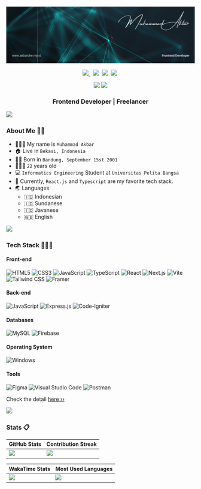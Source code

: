 [![akbaroke's header](./images/akbaroke-banner.png)](https://www.akbaroke.my.id/)

<p align=center>
  <a href="https://t.me/akbaroke833">
    <img height="28" src="https://upload.wikimedia.org/wikipedia/commons/8/83/Telegram_2019_Logo.svg" />
  </a>&nbsp;
  <a href="https://www.linkedin.com/in/akbaroke/"><img height="28" src="https://upload.wikimedia.org/wikipedia/commons/8/81/LinkedIn_icon.svg"></a>&nbsp;
  <a href="https://www.tiktok.com/@cungukwow"><img height="28" src="https://cdn.pixabay.com/photo/2022/02/09/08/24/tiktok-7002866_1280.png"></a>&nbsp;
  <a href="https://www.instagram.com/akbar.833/"><img height="28" src="https://upload.wikimedia.org/wikipedia/commons/e/e7/Instagram_logo_2016.svg"></a>&nbsp;
</p>

<p align="center">
  <img src="https://visitor-badge.laobi.icu/badge?page_id=akbaroke.akbaroke" />
  <a href="https://github.com/akbaroke"><img src="https://img.shields.io/github/followers/akbaroke?label=followers&style=social"/></a>
</p>

<h3 align=center>Frontend Developer | Freelancer</h3>

<img src="https://user-images.githubusercontent.com/73097560/115834477-dbab4500-a447-11eb-908a-139a6edaec5c.gif">

### About Me 👨🏻

- 👨🏻‍💼 My name is `Muhammad Akbar`
- 🏠 Live in `Bekasi, Indonesia`
- 👶🏻 Born in `Bandung, September 15st 2001`
- 🧍🏻‍♂️ `22` years old
- 💻 `Informatics Engineering` Student at `Universitas Pelita Bangsa`
- 🌟 Currently, `React.js` and `Typescript` are my favorite tech stack.
- 🌏 Languages
  - 🇮🇩 Indonesian
  - 🇮🇩 Sundanese
  - 🇮🇩 Javanese
  - 🇬🇧 English

<img src="https://user-images.githubusercontent.com/73097560/115834477-dbab4500-a447-11eb-908a-139a6edaec5c.gif">

### Tech Stack 👨🏻‍💻

#### Front-end

![HTML5](https://img.shields.io/badge/HTML5-E34F26?style=for-the-badge&logo=html5&logoColor=white)
![CSS3](https://img.shields.io/badge/CSS3-1572B6?style=for-the-badge&logo=css3&logoColor=white)
![JavaScript](https://img.shields.io/badge/JavaScript-F7DF1E?style=for-the-badge&logo=javascript&logoColor=black)
![TypeScript](https://img.shields.io/badge/TypeScript-3178C6?style=for-the-badge&logo=typescript&logoColor=white)
![React](https://img.shields.io/badge/React-61DAFB?style=for-the-badge&logo=React&logoColor=black)
![Next.js](https://img.shields.io/badge/Next.js-000000?style=for-the-badge&logo=Next.js&logoColor=white)
![Vite](https://img.shields.io/badge/Vite-646CFF?style=for-the-badge&logo=Vite&logoColor=white)
![Tailwind CSS](https://img.shields.io/badge/Tailwind%20CSS-06B6D4?style=for-the-badge&logo=TailwindCSS&logoColor=white)
![Framer](https://img.shields.io/badge/Framer-black?style=for-the-badge&logo=framer&logoColor=blue)

#### Back-end
![JavaScript](https://img.shields.io/badge/JavaScript-F7DF1E?style=for-the-badge&logo=javascript&logoColor=black)
![Express.js](https://img.shields.io/badge/express.js-%23404d59.svg?style=for-the-badge&logo=express&logoColor=%2361DAFB)
![Code-Igniter](https://img.shields.io/badge/CodeIgniter-%23EF4223.svg?style=for-the-badge&logo=codeIgniter&logoColor=white)


#### Databases
![MySQL](https://img.shields.io/badge/mysql-%2300f.svg?style=for-the-badge&logo=mysql&logoColor=white)
![Firebase](https://img.shields.io/badge/Firebase-039BE5?style=for-the-badge&logo=Firebase&logoColor=white)

#### Operating System

![Windows](https://img.shields.io/badge/Windows-0078D6?style=for-the-badge&logo=windows&logoColor=white)


#### Tools
![Figma](https://img.shields.io/badge/figma-%23F24E1E.svg?style=for-the-badge&logo=figma&logoColor=white)
![Visual Studio Code](https://img.shields.io/badge/Visual%20Studio%20Code-0078d7.svg?style=for-the-badge&logo=visual-studio-code&logoColor=white)
![Postman](https://img.shields.io/badge/Postman-FF6C37?style=for-the-badge&logo=postman&logoColor=white)

Check the detail [here ››](https://akbaroke.my.id/skills)

<img src="https://user-images.githubusercontent.com/73097560/115834477-dbab4500-a447-11eb-908a-139a6edaec5c.gif">


### Stats 📋

| GitHub Stats                                                                                                                                                                    | Contribution Streak                                                                                              |
| ------------------------------------------------------------------------------------------------------------------------------------------------------------------------------- | ---------------------------------------------------------------------------------------------------------------- |
| <img src="https://github-readme-stats-git-masterrstaa-rickstaa.vercel.app/api?username=akbaroke&show_icons=true&include_all_commits=true&count_private=true&theme=tokyonight" /> | <img src="https://github-readme-streak-stats.herokuapp.com/?user=akbaroke&count_private=true&theme=tokyonight" /> |

| WakaTime Stats                                                                                                                                   | Most Used Languages                                                                                                                                                                       |
| ------------------------------------------------------------------------------------------------------------------------------------------------ | ----------------------------------------------------------------------------------------------------------------------------------------------------------------------------------------- |
| <img src="https://github-readme-stats.vercel.app/api/wakatime?username=akbaroke&theme=tokyonight&layout=compact&langs_count=10&range=all_time" /> | <img src="https://github-readme-stats-git-masterrstaa-rickstaa.vercel.app/api/top-langs/?username=akbaroke&langs_count=10&theme=tokyonight&layout=compact&hide=hack" /> |
